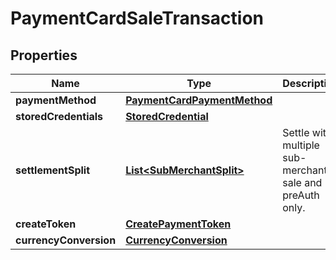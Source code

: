 
# PaymentCardSaleTransaction

## Properties
Name | Type | Description | Notes
------------ | ------------- | ------------- | -------------
**paymentMethod** | [**PaymentCardPaymentMethod**](PaymentCardPaymentMethod.md) |  | 
**storedCredentials** | [**StoredCredential**](StoredCredential.md) |  |  [optional]
**settlementSplit** | [**List&lt;SubMerchantSplit&gt;**](SubMerchantSplit.md) | Settle with multiple sub-merchants, sale and preAuth only. |  [optional]
**createToken** | [**CreatePaymentToken**](CreatePaymentToken.md) |  |  [optional]
**currencyConversion** | [**CurrencyConversion**](CurrencyConversion.md) |  |  [optional]




